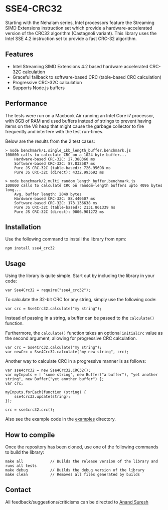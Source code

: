 # SSE4-CRC32

Starting with the Nehalam series, Intel processors feature the Streaming SIMD Extensions instruction set which
provide a hardware-accelerated version of the CRC32 algorithm (Castagnoli variant). This library uses the
Intel SSE 4.2 instruction set to provide a fast CRC-32 algorithm.


## Features

- Intel Streaming SIMD Extensions 4.2 based hardware accelerated CRC-32C calculation
- Graceful fallback to software-based CRC (table-based CRC calculation)
- Progressive CRC-32C calculation
- Supports Node.js buffers


## Performance

The tests were run on a Macbook Air running an Intel Core i7 processor, with 8GB of RAM and used buffers
instead of strings to prevent having items on the V8 heap that might cause the garbage collector to fire
frequently and interfere with the test run-times.

Below are the results from the 2 test cases:

    > node benchmark/1.single_1kb_length_buffer.benchmark.js
    100000 calls to calculate CRC on a 1024 byte buffer...
        Hardware-based CRC-32C: 27.388368 ms
        Software-based CRC-32C: 87.832587 ms
        Pure JS CRC-32C (table-based): 726.95698 ms
        Pure JS CRC-32C (direct): 4332.993692 ms

    > node benchmark/2.multi_random_length_buffer.benchmark.js
    100000 calls to calculate CRC on random-length buffers upto 4096 bytes long...
        Avg. buffer length: 2049 bytes
        Hardware-based CRC-32C: 88.440507 ms
        Software-based CRC-32C: 173.136638 ms
        Pure JS CRC-32C (table-based): 2131.861339 ms
        Pure JS CRC-32C (direct): 9006.901272 ms


## Installation

Use the following command to install the library from npm:

    npm install sse4_crc32


## Usage

Using the library is quite simple. Start out by including the library in your code:

    var Sse4Crc32 = require("sse4_crc32");

To calculate the 32-bit CRC for any string, simply use the following code:

    var crc = Sse4Crc32.calculate("my string");

Instead of passing in a string, a buffer can be passed to the `calculate()` function.

Furthermore, the `calculate()` function takes an optional `initialCrc` value as the second argument, allowing
for progressive CRC calculation.

    var crc = Sse4Crc32.calculate("my string");
    var newCrc = Sse4Crc32.calculate("my new string", crc);

Another way to calculate CRC in a progressive manner is as follows:

    var sse4crc32 = new Sse4Crc32.CRC32();
    var myInputs = [ "some string", new Buffer("a buffer"), "yet another string", new Buffer("yet another buffer") ];
    var crc;

    myInputs.forEach(function (string) {
        sse4crc32.update(string);
    });

    crc = sse4crc32.crc();

Also see the example code in the [examples](https://github.com/anandsuresh/sse4_crc32/tree/master/examples)
directory.

## How to compile

Once the repository has been cloned, use one of the following commands to build the library:

    make all            // Builds the release version of the library and runs all tests
    make debug          // Builds the debug version of the library
    make clean          // Removes all files generated by builds


## Contact

All feedback/suggestions/criticisms can be directed to [Anand Suresh](http://www.github.com/anandsuresh)
